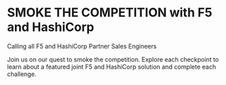 # SMOKE THE COMPETITION with F5 and HashiCorp

Calling all F5 and HashiCorp Partner Sales Engineers

Join us on our quest to smoke the competition.  Explore each checkpoint to learn about a featured joint F5 and HashiCorp solution and complete each challenge.


